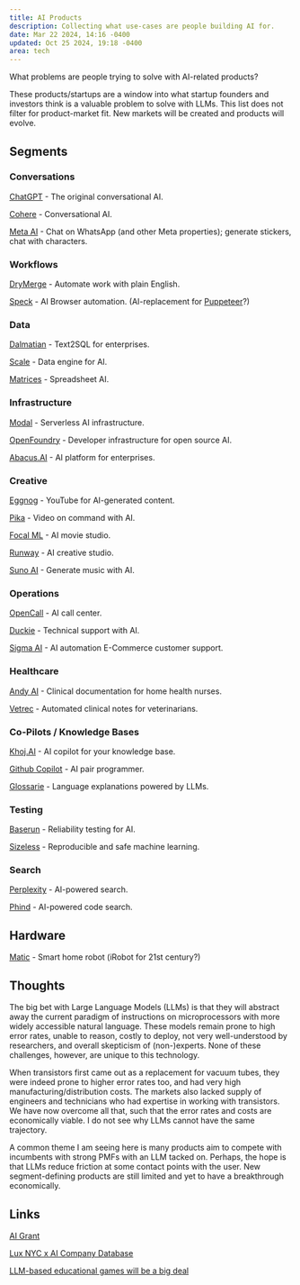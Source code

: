 ```yaml
---
title: AI Products
description: Collecting what use-cases are people building AI for.
date: Mar 22 2024, 14:16 -0400
updated: Oct 25 2024, 19:18 -0400
area: tech
---
```


What problems are people trying to solve with AI-related products?

These products/startups are a window into what startup founders and investors think is a valuable problem to solve with LLMs. This list does not filter for product-market fit. New markets will be created and products will evolve.

## Segments

### Conversations

[ChatGPT](https://openai.com/chatgpt) - The original conversational AI.

[Cohere](https://cohere.com) - Conversational AI.

[Meta AI](https://ai.meta.com/genai/) - Chat on WhatsApp (and other Meta properties); generate stickers, chat with characters.

### Workflows

[DryMerge](https://www.drymerge.com) - Automate work with plain English.

[Speck](https://speck.bot/) - AI Browser automation. (AI-replacement for [Puppeteer](https://pptr.dev)?)

### Data

[Dalmatian](https://www.dalmatian.ai/) - Text2SQL for enterprises.

[Scale](https://scale.com) - Data engine for AI.

[Matrices](https://matrices.app) - Spreadsheet AI.

### Infrastructure

[Modal](https://modal.com) - Serverless AI infrastructure.

[OpenFoundry](https://www.openfoundry.ai) - Developer infrastructure for open source AI.

[Abacus.AI](https://abacus.ai) - AI platform for enterprises.

### Creative

[Eggnog](<[https://www.eggnog.ai](https://www.eggnog.ai/)>) - YouTube for AI-generated content.

[Pika](https://pika.art/home) - Video on command with AI.

[Focal ML](https://focalml.com) - AI movie studio.

[Runway](https://runwayml.com) - AI creative studio.

[Suno AI](https://suno-ai.org) - Generate music with AI.

### Operations

[OpenCall](https://opencall.ai) - AI call center.

[Duckie](https://www.duckie.ai) - Technical support with AI.

[Sigma AI](https://sigmamind.ai) - AI automation E-Commerce customer support.

### Healthcare

[Andy AI](https://with-andy.com) - Clinical documentation for home health nurses.

[Vetrec](https://www.vetrec.io) - Automated clinical notes for veterinarians.

### Co-Pilots / Knowledge Bases

[Khoj.AI](https://khoj.dev) - AI copilot for your knowledge base.

[Github Copilot](https://github.com/features/copilot) - AI pair programmer.

[Glossarie](https://glossarie.app) - Language explanations powered by LLMs.

### Testing

[Baserun](https://www.baserun.ai) - Reliability testing for AI.

[Sizeless](https://sizeless.co) - Reproducible and safe machine learning.

### Search

[Perplexity](https://www.perplexity.ai) - AI-powered search.

[Phind](https://www.phind.com) - AI-powered code search.

## Hardware

[Matic](https://maticrobots.com) - Smart home robot (iRobot for 21st century?)

## Thoughts

The big bet with Large Language Models (LLMs) is that they will abstract away the current paradigm of instructions on microprocessors with more widely accessible natural language. These models remain prone to high error rates, unable to reason, costly to deploy, not very well-understood by researchers, and overall skepticism of (non-)experts. None of these challenges, however, are unique to this technology.

When transistors first came out as a replacement for vacuum tubes, they were indeed prone to higher error rates too, and had very high manufacturing/distribution costs. The markets also lacked supply of engineers and technicians who had expertise in working with transistors. We have now overcome all that, such that the error rates and costs are economically viable. I do not see why LLMs cannot have the same trajectory.

A common theme I am seeing here is many products aim to compete with incumbents with strong PMFs with an LLM tacked on. Perhaps, the hope is that LLMs reduce friction at some contact points with the user. New segment-defining products are still limited and yet to have a breakthrough economically.

## Links

[AI Grant](https://aigrant.com)

[Lux NYC x AI Company Database](https://airtable.com/appK49oThZBOTSYlX/shr5Chudz00G5jxwW/tblFlqQHeAvsVxLNI)

[LLM-based educational games will be a big deal](https://resobscura.substack.com/p/llm-based-educational-games-will)
